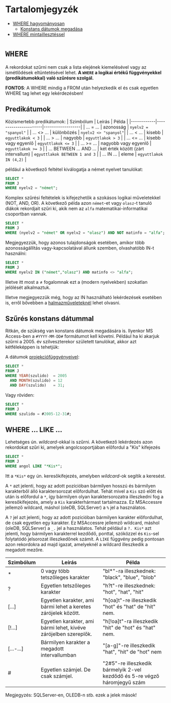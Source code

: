 # Tartalomjegyzék
- [WHERE hagyományosan](#predikátumok)
    - [Konstans dátumok megadása](#konstans-dátumok-megadása)
- [WHERE mintaillesztéssel](#where--like)
# ``WHERE``

A rekordokat szűrni nem csak a lista elejének kiemelésével vagy az ismétlődések eltüntetésével lehet. **A ``WHERE`` a logikai értékű függvényekkel (predikátumokkal) való szűrésre szolgál.**

**FONTOS**: A WHERE mindig a FROM után helyezkedik el és csak egyetlen WHERE tag lehet egy lekérdezésben!

## Predikátumok
Közismertebb predikátumok:
| Szimbólum  |   Leírás             |        Példa     |
|------------|----------------------|------------------|
| ... = ...  | azonosság            | ``nyelv2 = "spanyol"`` |
| ... <> ... | különbözés           | ``nyelv2 <> "spanyol"``|
| ... < ...  |   kisebb             | ``egyuttlakok < 3``  |
| ... > ...  |   nagyobb            | ``egyuttlakok > 3``  |
| ... <= ... | kisebb vagy egyenlő  | ``egyuttlakok <= 3`` |
| ... >= ... | nagyobb vagy egyenlő | ``egyuttlakok >= 3`` |
| ... BETWEEN ... AND ... | két érték között (zárt intervallum) | ``egyuttlakok BETWEEN 1 and 3`` |
| ... IN ... | eleme                | ``egyuttlakok IN (4,2)`` |



például a következő feltétel kiválogatja a német nyelvet tanulókat:

```sql
SELECT *
FROM J
WHERE nyelv2 = "német";
```

Komplex szűrési feltételek is kifejezhetők a szokásos logikai műveletekkel (NOT, AND, OR). A következő példa azon ``német``-et vagy ``olasz``-t tanuló diákok rekordjait szűri ki, akik nem az ``alfa`` matematikai-informatikai csoportban vannak.

```sql
SELECT *
FROM J
WHERE (nyelv2 = "német" OR nyelv2 = "olasz") AND NOT matinfo = "alfa";
```

Megjegyezzük, hogy azonos tulajdonságok esetében, amikor több azonosságállítás vagy-kapcsolatával állunk szemben, olvashatóbb IN-t használni:

```sql
SELECT *
FROM J
WHERE nyelv2 IN ("német","olasz") AND matinfo <> "alfa";
```
Illetve itt most a $\neq$ fogalomnak ezt a (modern nyelvekben) szokatlan jelölését alkalmaztuk.

Illetve megjegyezzük még, hogy az IN használható lekérdezések esetében is, erről bővebben a [halmazműveleteknél](/10_DQL/1_Egytablas/12_Halmazmuveletek/) lehet olvasni. 

## Szűrés konstans dátummal
Ritkán, de szükség van konstans dátumok megadására is. Ilyenkor MS Access-ben a ``#YYYY-MM-DD#`` formátumot kell követni. Például ha ki akarjuk szűrni a 2005. év szilveszterekor született tanulókat, akkor azt kétféleképpen is tehetjük:

A dátumok [projekciófüggvényeivel](../01_SELECT/README.md#műveletek):
```sql
SELECT *
FROM J
WHERE YEAR(szulido)  = 2005 
  AND MONTH(szulido) = 12 
  AND DAY(szulido)   = 31;
```

Vagy röviden:

```sql
SELECT *
FROM J
WHERE szulido = #2005-12-31#;
```


## WHERE ... LIKE ...

Lehetséges ún. *wildcard*-okkal is szűrni. A következő lekérdezés azon rekordokat szűri ki, amelyek angolcsoportjában előfordul a "Kis" kifejezés

```sql
SELECT *
FROM J
WHERE angol LIKE "*Kis*";
```
Itt a ``*Kis*`` egy ún. keresőkifejezés, amelyben *wildcard*-ok segítik a keresést. 

A ``*`` azt jelenti, hogy az adott pozícióban bármilyen hosszú és bármilyen karakterből álló karaktersorozat előfordulhat. Tehát mivel a ``Kis`` szó előtt és után is előfordul a ``*``, így bármilyen olyan karaktersorozatra illeszkedni fog a keresőkifejezés, amely a ``Kis`` karakterhármast tartalmazza. Ez MSAccessre jellemző wildcard, máshol (oleDB, SQLServer) a ``%`` jel a használatos.

A ``?`` jel azt jelenti, hogy az adott pozícióban bármilyen karakter előfordulhat, de csak egyetlen egy karakter. Ez MSAccessre jellemző wildcard, máshol (oleDB, SQLServer) a ``_.`` jel a használatos. Tehát például a ``?. Kis*`` azt jelenti, hogy bármilyen karakterrel kezdődő, ponttal, szóközzel és ``Kis``-sel folytatódó jelsorozat illeszkedőnek számít. A ``LIKE`` függvény pedig pontosan azon rekordokra ad majd igazat, amelyeknél a wildcard illeszkedik a megadott mezőre.

| Szimbólum | Leírás | Példa|
|-----------|--------|------|
|\*| 0 vagy több tetszőleges karakter| "bl\*"-ra illeszkednek: "black", "blue", "blob"|
|?|Egyetlen tetszőleges karakter|	"h?t"-re illeszkednek: "hot", "hat", "hit"|
|[...]| Egyetlen karakter, ami bármi lehet a keretes zárójelek között. | "h[oa]t"-re illeszkedik "hot" és "hat" de "hit" nem.
|[!...]| Egyetlen karakter, ami bármi lehet, kivéve zárójelben szereplők. |"h[!oa]t"-ra illeszkedik "hit" de "hot" és "hat" nem.|
|[...-...] | Bármilyen karakter a megadott intervallumban| "[a-g]"-re illeszkedik "hat", "hit" de "hot" nem
|#| Egyetlen számjel. De csak számjel.| "2#5"-re illeszkedik bármelyik 2-vel kezdődő és 5-re végző háromjegyű szám

Megjegyzés: SQLServer-en, OLEDB-n stb. ezek a jelek mások!

